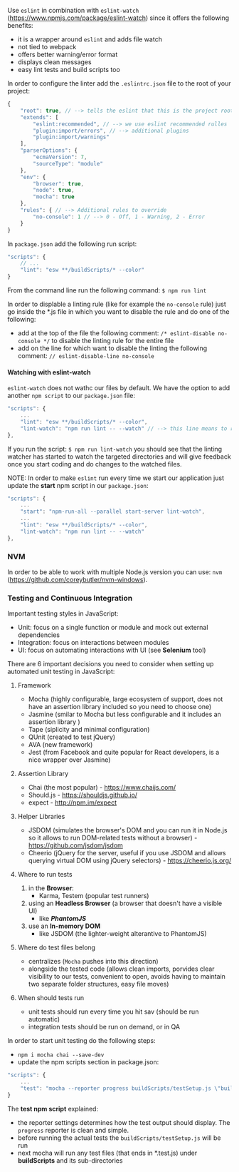 Use `eslint` in combination with `eslint-watch` (https://www.npmjs.com/package/eslint-watch) since it offers the following benefits:
- it is a wrapper around `eslint` and adds file watch
- not tied to webpack
- offers better warning/error format
- displays clean messages
- easy lint tests and build scripts too

In order to configure the linter add the `.eslintrc.json` file to the root of your project:

```javascript
{
    "root": true, // --> tells the eslint that this is the project root and it should not look into any parent folders for other config files
    "extends": [
        "eslint:recommended", // --> we use eslint recommended rulles
        "plugin:import/errors", // --> additional plugins
        "plugin:import/warnings"
    ],
    "parserOptions": {
        "ecmaVersion": 7,
        "sourceType": "module"
    },
    "env": {
        "browser": true,
        "node": true,
        "mocha": true
    },
    "rules": { // --> Additional rules to override
        "no-console": 1 // --> 0 - Off, 1 - Warning, 2 - Error
    }
}
```

In `package.json` add the following run script:
```javascript
"scripts": {
    // ...
    "lint": "esw **/buildScripts/* --color"
}
```

From the command line run the following command:
`$ npm run lint`

In order to displable a linting rule (like for example the `no-console` rule) just go inside the *.js file in which you want to disable the rule and do one of the following:
- add at the top of the file the following comment: `/* eslint-disable no-console */` to disable the linting rule for the entire file
- add on the line for which want to disable the linting the following comment: `// eslint-disable-line no-console`


#### Watching with eslint-watch

`eslint-watch` does not wathc our files by default. We have the option to add another `npm script` to our `package.json` file:

```javascript
"scripts": {
    ...
    "lint": "esw **/buildScripts/* --color",
    "lint-watch": "npm run lint -- --watch" // --> this line means to run the lint command and pass in the the --watch flag to the esw command
},
```

If you run the script: `$ npm run lint-watch` you should see that the linting watcher has started to watch the targeted directories and will give feedback once you start coding and do changes to the watched files.

NOTE: In order to make `eslint` run every time we start our application just update the **start** npm script in our `package.json`:

```javascript
"scripts": {
    ...
    "start": "npm-run-all --parallel start-server lint-watch",
    ...
    "lint": "esw **/buildScripts/* --color",
    "lint-watch": "npm run lint -- --watch"
},
```

### NVM

In order to be able to work with multiple Node.js version you can use: `nvm` (https://github.com/coreybutler/nvm-windows).



### Testing and Continuous Integration

Important testing styles in JavaScript:
- Unit: focus on a single function or module and mock out external dependencies
- Integration: focus on interactions between modules
- UI: focus on automating interactions with UI (see **Selenium** tool)

There are 6 important decisions you need to consider when setting up automated unit testing in JavaScript:

1. Framework
    - Mocha (highly configurable, large ecosystem of support, does not have an assertion library included so you need to choose one)
    - Jasmine (smilar to Mocha but less configurable and it includes an assertion library )
    - Tape (siplicity and minimal configuration)
    - QUnit (created to test jQuery)
    - AVA (new framework)
    - Jest (from Facebook and quite popular for React developers, is a nice wrapper over Jasmine)

2. Assertion Library
    - Chai (the most popular) - https://www.chaijs.com/
    - Should.js - https://shouldjs.github.io/
    - expect - http://npm.im/expect

3. Helper Libraries
    - JSDOM (simulates the browser's DOM and you can run it in Node.js so it allows to run DOM-related tests without a browser) - https://github.com/jsdom/jsdom
    - Cheerio (jQuery for the server, useful if you use JSDOM and allows querying virtual DOM using jQuery selectors) - https://cheerio.js.org/

4. Where to run tests
    1. in the **Browser**:
        - Karma, Testem (popular test runners)
    2. using an **Headless Browser** (a browser that doesn't have a visible UI)
        - like ***PhantomJS***
    3. use an **In-memory DOM**
        - like JSDOM (the lighter-weight alterantive to PhantomJS)

5. Where do test files belong
    - centralizes (`Mocha` pushes into this direction)
    - alongside the tested code (allows clean imports, porvides clear visibility to our tests, convenient to open, avoids having to maintain two separate folder structures, easy file moves)

6. When should tests run
    - unit tests should run every time you hit sav (should be run automatic)
    - integration tests should be run on demand, or in QA

In order to start unit testing do the following steps:
- `npm i mocha chai --save-dev`
- update the npm scripts section in package.json:
```javascript
"scripts": {
    ...
    "test": "mocha --reporter progress buildScripts/testSetup.js \"buildScripts/**/*.test.js\""
}
```
The **test npm script** explained:
- the reporter settings determines how the test output should display. The `progress` reporter is clean and simple.
- before running the actual tests the `buildScripts/testSetup.js` will be run
- next mocha will run any test files (that ends in *.test.js) under **buildScripts** and its sub-directories
